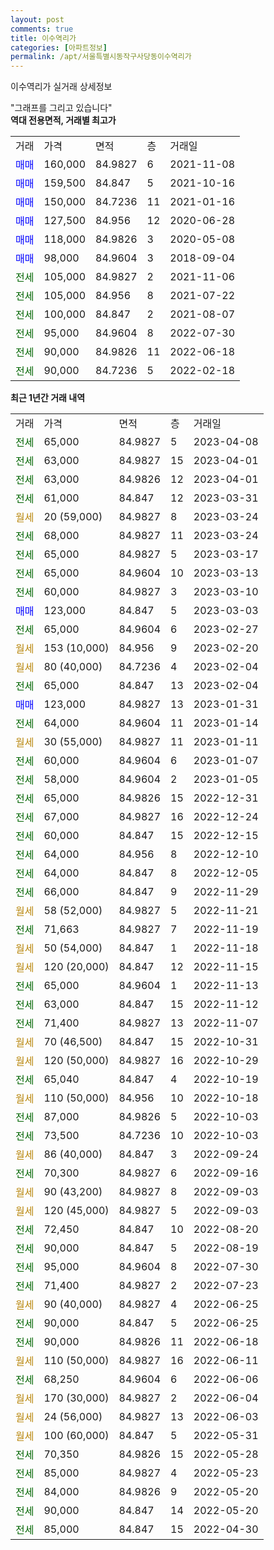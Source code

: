 ```yaml
---
layout: post
comments: true
title: 이수역리가
categories: [아파트정보]
permalink: /apt/서울특별시동작구사당동이수역리가
---
```


이수역리가 실거래 상세정보

<script type="text/javascript">
  google.charts.load('current', {'packages':['line', 'corechart']});
  google.charts.setOnLoadCallback(drawChart);

  function drawChart() {
    var data = new google.visualization.DataTable();
    data.addColumn('date', '거래일');
    data.addColumn('number', "매매");
    data.addColumn('number', "전세");
    data.addColumn('number', "전매");

    data.addRows([[new Date(Date.parse("2023-04-08")), null, 65000, null], [new Date(Date.parse("2023-04-01")), null, 63000, null], [new Date(Date.parse("2023-04-01")), null, 63000, null], [new Date(Date.parse("2023-03-31")), null, 61000, null], [new Date(Date.parse("2023-03-24")), null, null, null], [new Date(Date.parse("2023-03-24")), null, 68000, null], [new Date(Date.parse("2023-03-17")), null, 65000, null], [new Date(Date.parse("2023-03-13")), null, 65000, null], [new Date(Date.parse("2023-03-10")), null, 60000, null], [new Date(Date.parse("2023-03-03")), 123000, null, null], [new Date(Date.parse("2023-02-27")), null, 65000, null], [new Date(Date.parse("2023-02-20")), null, null, null], [new Date(Date.parse("2023-02-04")), null, null, null], [new Date(Date.parse("2023-02-04")), null, 65000, null], [new Date(Date.parse("2023-01-31")), 123000, null, null], [new Date(Date.parse("2023-01-14")), null, 64000, null], [new Date(Date.parse("2023-01-11")), null, null, null], [new Date(Date.parse("2023-01-07")), null, 60000, null], [new Date(Date.parse("2023-01-05")), null, 58000, null], [new Date(Date.parse("2022-12-31")), null, 65000, null], [new Date(Date.parse("2022-12-24")), null, 67000, null], [new Date(Date.parse("2022-12-15")), null, 60000, null], [new Date(Date.parse("2022-12-10")), null, 64000, null], [new Date(Date.parse("2022-12-05")), null, 64000, null], [new Date(Date.parse("2022-11-29")), null, 66000, null], [new Date(Date.parse("2022-11-21")), null, null, null], [new Date(Date.parse("2022-11-19")), null, 71663, null], [new Date(Date.parse("2022-11-18")), null, null, null], [new Date(Date.parse("2022-11-15")), null, null, null], [new Date(Date.parse("2022-11-13")), null, 65000, null], [new Date(Date.parse("2022-11-12")), null, 63000, null], [new Date(Date.parse("2022-11-07")), null, 71400, null], [new Date(Date.parse("2022-10-31")), null, null, null], [new Date(Date.parse("2022-10-29")), null, null, null], [new Date(Date.parse("2022-10-19")), null, 65040, null], [new Date(Date.parse("2022-10-18")), null, null, null], [new Date(Date.parse("2022-10-03")), null, 87000, null], [new Date(Date.parse("2022-10-03")), null, 73500, null], [new Date(Date.parse("2022-09-24")), null, null, null], [new Date(Date.parse("2022-09-16")), null, 70300, null], [new Date(Date.parse("2022-09-03")), null, null, null], [new Date(Date.parse("2022-09-03")), null, null, null], [new Date(Date.parse("2022-08-20")), null, 72450, null], [new Date(Date.parse("2022-08-19")), null, 90000, null], [new Date(Date.parse("2022-07-30")), null, 95000, null], [new Date(Date.parse("2022-07-23")), null, 71400, null], [new Date(Date.parse("2022-06-25")), null, null, null], [new Date(Date.parse("2022-06-25")), null, 90000, null], [new Date(Date.parse("2022-06-18")), null, 90000, null], [new Date(Date.parse("2022-06-11")), null, null, null], [new Date(Date.parse("2022-06-06")), null, 68250, null], [new Date(Date.parse("2022-06-04")), null, null, null], [new Date(Date.parse("2022-06-03")), null, null, null], [new Date(Date.parse("2022-05-31")), null, null, null], [new Date(Date.parse("2022-05-28")), null, 70350, null], [new Date(Date.parse("2022-05-23")), null, 85000, null], [new Date(Date.parse("2022-05-20")), null, 84000, null], [new Date(Date.parse("2022-05-20")), null, 90000, null], [new Date(Date.parse("2022-04-30")), null, 85000, null]]);

    var options = {
      hAxis: {
        format: 'yyyy/MM/dd'
      },    
      lineWidth: 0,
      pointsVisible: true,    
      title: '최근 1년간 유형별 실거래가 분포',
      legend: { position: 'bottom' }
    };

    var formatter = new google.visualization.NumberFormat({pattern:'###,###'} );
    formatter.format(data, 1);
    formatter.format(data, 2);
    
    setTimeout(function() {
        var chart = new google.visualization.LineChart(document.getElementById('columnchart_material'));
        chart.draw(data, (options));
        document.getElementById('loading').style.display = 'none';
    }, 200);
  }
</script>


<div id="loading" style="z-index:20; display: block; margin-left: 0px">"그래프를 그리고 있습니다"</div>
<div id="columnchart_material" style="width: 95%; margin-left: 0px; display: block"></div>
<!-- contents start -->
<b>역대 전용면적, 거래별 최고가</b>
<table class="sortable">
    <tr>
      <td>거래</td>
      <td>가격</td>
      <td>면적</td>
      <td>층</td>
      <td>거래일</td>
    </tr>
        <tr>
          <td><a style="color: blue">매매</a></td>
          <td>160,000</td>
          <td>84.9827</td>
          <td>6</td>
          <td>2021-11-08</td>
        </tr>            <tr>
          <td><a style="color: blue">매매</a></td>
          <td>159,500</td>
          <td>84.847</td>
          <td>5</td>
          <td>2021-10-16</td>
        </tr>            <tr>
          <td><a style="color: blue">매매</a></td>
          <td>150,000</td>
          <td>84.7236</td>
          <td>11</td>
          <td>2021-01-16</td>
        </tr>            <tr>
          <td><a style="color: blue">매매</a></td>
          <td>127,500</td>
          <td>84.956</td>
          <td>12</td>
          <td>2020-06-28</td>
        </tr>            <tr>
          <td><a style="color: blue">매매</a></td>
          <td>118,000</td>
          <td>84.9826</td>
          <td>3</td>
          <td>2020-05-08</td>
        </tr>            <tr>
          <td><a style="color: blue">매매</a></td>
          <td>98,000</td>
          <td>84.9604</td>
          <td>3</td>
          <td>2018-09-04</td>
        </tr>        
        <tr>
              <td><a style="color: darkgreen">전세</a></td>
              <td>105,000</td>
              <td>84.9827</td>
              <td>2</td>
              <td>2021-11-06</td>
            </tr>            <tr>
              <td><a style="color: darkgreen">전세</a></td>
              <td>105,000</td>
              <td>84.956</td>
              <td>8</td>
              <td>2021-07-22</td>
            </tr>            <tr>
              <td><a style="color: darkgreen">전세</a></td>
              <td>100,000</td>
              <td>84.847</td>
              <td>2</td>
              <td>2021-08-07</td>
            </tr>            <tr>
              <td><a style="color: darkgreen">전세</a></td>
              <td>95,000</td>
              <td>84.9604</td>
              <td>8</td>
              <td>2022-07-30</td>
            </tr>            <tr>
              <td><a style="color: darkgreen">전세</a></td>
              <td>90,000</td>
              <td>84.9826</td>
              <td>11</td>
              <td>2022-06-18</td>
            </tr>            <tr>
              <td><a style="color: darkgreen">전세</a></td>
              <td>90,000</td>
              <td>84.7236</td>
              <td>5</td>
              <td>2022-02-18</td>
            </tr>        
    
</table>

<b>최근 1년간 거래 내역</b>

<table class="sortable">
    <tr>
      <td>거래</td>
      <td>가격</td>
      <td>면적</td>
      <td>층</td>
      <td>거래일</td>
    </tr>
    <tr>
      <td><a style="color: darkgreen">전세</a></td>
      <td>65,000</td>
      <td>84.9827</td>
      <td>5</td>
      <td>2023-04-08</td>
    </tr>          <tr>
      <td><a style="color: darkgreen">전세</a></td>
      <td>63,000</td>
      <td>84.9827</td>
      <td>15</td>
      <td>2023-04-01</td>
    </tr>          <tr>
      <td><a style="color: darkgreen">전세</a></td>
      <td>63,000</td>
      <td>84.9826</td>
      <td>12</td>
      <td>2023-04-01</td>
    </tr>          <tr>
      <td><a style="color: darkgreen">전세</a></td>
      <td>61,000</td>
      <td>84.847</td>
      <td>12</td>
      <td>2023-03-31</td>
    </tr>          <tr>
      <td><a style="color: darkgoldenrod">월세</a></td>
      <td>20 (59,000)</td>
      <td>84.9827</td>
      <td>8</td>
      <td>2023-03-24</td>
    </tr>          <tr>
      <td><a style="color: darkgreen">전세</a></td>
      <td>68,000</td>
      <td>84.9827</td>
      <td>11</td>
      <td>2023-03-24</td>
    </tr>          <tr>
      <td><a style="color: darkgreen">전세</a></td>
      <td>65,000</td>
      <td>84.9827</td>
      <td>5</td>
      <td>2023-03-17</td>
    </tr>          <tr>
      <td><a style="color: darkgreen">전세</a></td>
      <td>65,000</td>
      <td>84.9604</td>
      <td>10</td>
      <td>2023-03-13</td>
    </tr>          <tr>
      <td><a style="color: darkgreen">전세</a></td>
      <td>60,000</td>
      <td>84.9827</td>
      <td>3</td>
      <td>2023-03-10</td>
    </tr>          <tr>
      <td><a style="color: blue">매매</a></td>
      <td>123,000</td>
      <td>84.847</td>
      <td>5</td>
      <td>2023-03-03</td>
    </tr>          <tr>
      <td><a style="color: darkgreen">전세</a></td>
      <td>65,000</td>
      <td>84.9604</td>
      <td>6</td>
      <td>2023-02-27</td>
    </tr>          <tr>
      <td><a style="color: darkgoldenrod">월세</a></td>
      <td>153 (10,000)</td>
      <td>84.956</td>
      <td>9</td>
      <td>2023-02-20</td>
    </tr>          <tr>
      <td><a style="color: darkgoldenrod">월세</a></td>
      <td>80 (40,000)</td>
      <td>84.7236</td>
      <td>4</td>
      <td>2023-02-04</td>
    </tr>          <tr>
      <td><a style="color: darkgreen">전세</a></td>
      <td>65,000</td>
      <td>84.847</td>
      <td>13</td>
      <td>2023-02-04</td>
    </tr>          <tr>
      <td><a style="color: blue">매매</a></td>
      <td>123,000</td>
      <td>84.9827</td>
      <td>13</td>
      <td>2023-01-31</td>
    </tr>          <tr>
      <td><a style="color: darkgreen">전세</a></td>
      <td>64,000</td>
      <td>84.9604</td>
      <td>11</td>
      <td>2023-01-14</td>
    </tr>          <tr>
      <td><a style="color: darkgoldenrod">월세</a></td>
      <td>30 (55,000)</td>
      <td>84.9827</td>
      <td>11</td>
      <td>2023-01-11</td>
    </tr>          <tr>
      <td><a style="color: darkgreen">전세</a></td>
      <td>60,000</td>
      <td>84.9604</td>
      <td>6</td>
      <td>2023-01-07</td>
    </tr>          <tr>
      <td><a style="color: darkgreen">전세</a></td>
      <td>58,000</td>
      <td>84.9604</td>
      <td>2</td>
      <td>2023-01-05</td>
    </tr>          <tr>
      <td><a style="color: darkgreen">전세</a></td>
      <td>65,000</td>
      <td>84.9826</td>
      <td>15</td>
      <td>2022-12-31</td>
    </tr>          <tr>
      <td><a style="color: darkgreen">전세</a></td>
      <td>67,000</td>
      <td>84.9827</td>
      <td>16</td>
      <td>2022-12-24</td>
    </tr>          <tr>
      <td><a style="color: darkgreen">전세</a></td>
      <td>60,000</td>
      <td>84.847</td>
      <td>15</td>
      <td>2022-12-15</td>
    </tr>          <tr>
      <td><a style="color: darkgreen">전세</a></td>
      <td>64,000</td>
      <td>84.956</td>
      <td>8</td>
      <td>2022-12-10</td>
    </tr>          <tr>
      <td><a style="color: darkgreen">전세</a></td>
      <td>64,000</td>
      <td>84.847</td>
      <td>8</td>
      <td>2022-12-05</td>
    </tr>          <tr>
      <td><a style="color: darkgreen">전세</a></td>
      <td>66,000</td>
      <td>84.847</td>
      <td>9</td>
      <td>2022-11-29</td>
    </tr>          <tr>
      <td><a style="color: darkgoldenrod">월세</a></td>
      <td>58 (52,000)</td>
      <td>84.9827</td>
      <td>5</td>
      <td>2022-11-21</td>
    </tr>          <tr>
      <td><a style="color: darkgreen">전세</a></td>
      <td>71,663</td>
      <td>84.9827</td>
      <td>7</td>
      <td>2022-11-19</td>
    </tr>          <tr>
      <td><a style="color: darkgoldenrod">월세</a></td>
      <td>50 (54,000)</td>
      <td>84.847</td>
      <td>1</td>
      <td>2022-11-18</td>
    </tr>          <tr>
      <td><a style="color: darkgoldenrod">월세</a></td>
      <td>120 (20,000)</td>
      <td>84.847</td>
      <td>12</td>
      <td>2022-11-15</td>
    </tr>          <tr>
      <td><a style="color: darkgreen">전세</a></td>
      <td>65,000</td>
      <td>84.9604</td>
      <td>1</td>
      <td>2022-11-13</td>
    </tr>          <tr>
      <td><a style="color: darkgreen">전세</a></td>
      <td>63,000</td>
      <td>84.847</td>
      <td>15</td>
      <td>2022-11-12</td>
    </tr>          <tr>
      <td><a style="color: darkgreen">전세</a></td>
      <td>71,400</td>
      <td>84.9827</td>
      <td>13</td>
      <td>2022-11-07</td>
    </tr>          <tr>
      <td><a style="color: darkgoldenrod">월세</a></td>
      <td>70 (46,500)</td>
      <td>84.847</td>
      <td>15</td>
      <td>2022-10-31</td>
    </tr>          <tr>
      <td><a style="color: darkgoldenrod">월세</a></td>
      <td>120 (50,000)</td>
      <td>84.9827</td>
      <td>16</td>
      <td>2022-10-29</td>
    </tr>          <tr>
      <td><a style="color: darkgreen">전세</a></td>
      <td>65,040</td>
      <td>84.847</td>
      <td>4</td>
      <td>2022-10-19</td>
    </tr>          <tr>
      <td><a style="color: darkgoldenrod">월세</a></td>
      <td>110 (50,000)</td>
      <td>84.956</td>
      <td>10</td>
      <td>2022-10-18</td>
    </tr>          <tr>
      <td><a style="color: darkgreen">전세</a></td>
      <td>87,000</td>
      <td>84.9826</td>
      <td>5</td>
      <td>2022-10-03</td>
    </tr>          <tr>
      <td><a style="color: darkgreen">전세</a></td>
      <td>73,500</td>
      <td>84.7236</td>
      <td>10</td>
      <td>2022-10-03</td>
    </tr>          <tr>
      <td><a style="color: darkgoldenrod">월세</a></td>
      <td>86 (40,000)</td>
      <td>84.847</td>
      <td>3</td>
      <td>2022-09-24</td>
    </tr>          <tr>
      <td><a style="color: darkgreen">전세</a></td>
      <td>70,300</td>
      <td>84.9827</td>
      <td>6</td>
      <td>2022-09-16</td>
    </tr>          <tr>
      <td><a style="color: darkgoldenrod">월세</a></td>
      <td>90 (43,200)</td>
      <td>84.9827</td>
      <td>8</td>
      <td>2022-09-03</td>
    </tr>          <tr>
      <td><a style="color: darkgoldenrod">월세</a></td>
      <td>120 (45,000)</td>
      <td>84.9827</td>
      <td>5</td>
      <td>2022-09-03</td>
    </tr>          <tr>
      <td><a style="color: darkgreen">전세</a></td>
      <td>72,450</td>
      <td>84.847</td>
      <td>10</td>
      <td>2022-08-20</td>
    </tr>          <tr>
      <td><a style="color: darkgreen">전세</a></td>
      <td>90,000</td>
      <td>84.847</td>
      <td>5</td>
      <td>2022-08-19</td>
    </tr>          <tr>
      <td><a style="color: darkgreen">전세</a></td>
      <td>95,000</td>
      <td>84.9604</td>
      <td>8</td>
      <td>2022-07-30</td>
    </tr>          <tr>
      <td><a style="color: darkgreen">전세</a></td>
      <td>71,400</td>
      <td>84.9827</td>
      <td>2</td>
      <td>2022-07-23</td>
    </tr>          <tr>
      <td><a style="color: darkgoldenrod">월세</a></td>
      <td>90 (40,000)</td>
      <td>84.9827</td>
      <td>4</td>
      <td>2022-06-25</td>
    </tr>          <tr>
      <td><a style="color: darkgreen">전세</a></td>
      <td>90,000</td>
      <td>84.847</td>
      <td>5</td>
      <td>2022-06-25</td>
    </tr>          <tr>
      <td><a style="color: darkgreen">전세</a></td>
      <td>90,000</td>
      <td>84.9826</td>
      <td>11</td>
      <td>2022-06-18</td>
    </tr>          <tr>
      <td><a style="color: darkgoldenrod">월세</a></td>
      <td>110 (50,000)</td>
      <td>84.9827</td>
      <td>16</td>
      <td>2022-06-11</td>
    </tr>          <tr>
      <td><a style="color: darkgreen">전세</a></td>
      <td>68,250</td>
      <td>84.9604</td>
      <td>6</td>
      <td>2022-06-06</td>
    </tr>          <tr>
      <td><a style="color: darkgoldenrod">월세</a></td>
      <td>170 (30,000)</td>
      <td>84.9827</td>
      <td>2</td>
      <td>2022-06-04</td>
    </tr>          <tr>
      <td><a style="color: darkgoldenrod">월세</a></td>
      <td>24 (56,000)</td>
      <td>84.9827</td>
      <td>13</td>
      <td>2022-06-03</td>
    </tr>          <tr>
      <td><a style="color: darkgoldenrod">월세</a></td>
      <td>100 (60,000)</td>
      <td>84.847</td>
      <td>5</td>
      <td>2022-05-31</td>
    </tr>          <tr>
      <td><a style="color: darkgreen">전세</a></td>
      <td>70,350</td>
      <td>84.9826</td>
      <td>15</td>
      <td>2022-05-28</td>
    </tr>          <tr>
      <td><a style="color: darkgreen">전세</a></td>
      <td>85,000</td>
      <td>84.9827</td>
      <td>4</td>
      <td>2022-05-23</td>
    </tr>          <tr>
      <td><a style="color: darkgreen">전세</a></td>
      <td>84,000</td>
      <td>84.9826</td>
      <td>9</td>
      <td>2022-05-20</td>
    </tr>          <tr>
      <td><a style="color: darkgreen">전세</a></td>
      <td>90,000</td>
      <td>84.847</td>
      <td>14</td>
      <td>2022-05-20</td>
    </tr>          <tr>
      <td><a style="color: darkgreen">전세</a></td>
      <td>85,000</td>
      <td>84.847</td>
      <td>15</td>
      <td>2022-04-30</td>
    </tr>      </table>
<!-- contents end -->    

